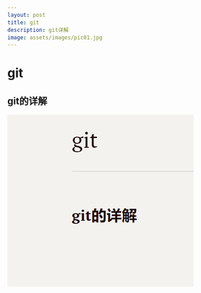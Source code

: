 ```yaml
---
layout: post
title: git
description: git详解
image: assets/images/pic01.jpg
---
```


# git

## git的详解

![1606980419262](../_posts/assets/1606980419262.png)